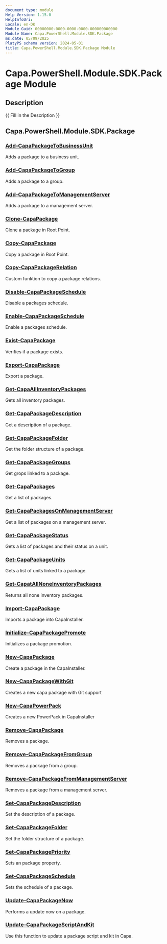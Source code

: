 ```yaml
---
document type: module
Help Version: 1.15.0
HelpInfoUri: 
Locale: en-DK
Module Guid: 00000000-0000-0000-0000-000000000000
Module Name: Capa.PowerShell.Module.SDK.Package
ms.date: 05/09/2025
PlatyPS schema version: 2024-05-01
title: Capa.PowerShell.Module.SDK.Package Module
---
```


# Capa.PowerShell.Module.SDK.Package Module

## Description

{{ Fill in the Description }}

## Capa.PowerShell.Module.SDK.Package

### [Add-CapaPackageToBusinessUnit](Add-CapaPackageToBusinessUnit.md)

Adds a package to a business unit.

### [Add-CapaPackageToGroup](Add-CapaPackageToGroup.md)

Adds a package to a group.

### [Add-CapaPackageToManagementServer](Add-CapaPackageToManagementServer.md)

Adds a package to a management server.

### [Clone-CapaPackage](Clone-CapaPackage.md)

Clone a package in Root Point.

### [Copy-CapaPackage](Copy-CapaPackage.md)

Copy a package in Root Point.

### [Copy-CapaPackageRelation](Copy-CapaPackageRelation.md)

Custom funktion to copy a package relations.

### [Disable-CapaPackageSchedule](Disable-CapaPackageSchedule.md)

Disable a packages schedule.

### [Enable-CapaPackageSchedule](Enable-CapaPackageSchedule.md)

Enable a packages schedule.

### [Exist-CapaPackage](Exist-CapaPackage.md)

Verifies if a package exists.

### [Export-CapaPackage](Export-CapaPackage.md)

Export a package.

### [Get-CapaAllInventoryPackages](Get-CapaAllInventoryPackages.md)

Gets all inventory packages.

### [Get-CapaPackageDescription](Get-CapaPackageDescription.md)

Get a description of a package.

### [Get-CapaPackageFolder](Get-CapaPackageFolder.md)

Get the folder structure of a package.

### [Get-CapaPackageGroups](Get-CapaPackageGroups.md)

Get grops linked to a package.

### [Get-CapaPackages](Get-CapaPackages.md)

Get a list of packages.

### [Get-CapaPackagesOnManagementServer](Get-CapaPackagesOnManagementServer.md)

Get a list of packages on a management server.

### [Get-CapaPackageStatus](Get-CapaPackageStatus.md)

Gets a list of packages and their status on a unit.

### [Get-CapaPackageUnits](Get-CapaPackageUnits.md)

Gets a list of units linked to a package.

### [Get-CapatAllNoneInventoryPackages](Get-CapatAllNoneInventoryPackages.md)

Returns all none inventory packages.

### [Import-CapaPackage](Import-CapaPackage.md)

Imports a package into CapaInstaller.

### [Initialize-CapaPackagePromote](Initialize-CapaPackagePromote.md)

Initializes a package promotion.

### [New-CapaPackage](New-CapaPackage.md)

Create a package in the CapaInstaller.

### [New-CapaPackageWithGit](New-CapaPackageWithGit.md)

Creates a new capa package with Git support

### [New-CapaPowerPack](New-CapaPowerPack.md)

Creates a new PowerPack in CapaInstaller

### [Remove-CapaPackage](Remove-CapaPackage.md)

Removes a package.

### [Remove-CapaPackageFromGroup](Remove-CapaPackageFromGroup.md)

Removes a package from a group.

### [Remove-CapaPackageFromManagementServer](Remove-CapaPackageFromManagementServer.md)

Removes a package from a management server.

### [Set-CapaPackageDescription](Set-CapaPackageDescription.md)

Set the description of a package.

### [Set-CapaPackageFolder](Set-CapaPackageFolder.md)

Set the folder structure of a package.

### [Set-CapaPackagePriority](Set-CapaPackagePriority.md)

Sets an package property.

### [Set-CapaPackageSchedule](Set-CapaPackageSchedule.md)

Sets the schedule of a package.

### [Update-CapaPackageNow](Update-CapaPackageNow.md)

Performs a update now on a package.

### [Update-CapaPackageScriptAndKit](Update-CapaPackageScriptAndKit.md)

Use this function to update a package script and kit in Capa.

